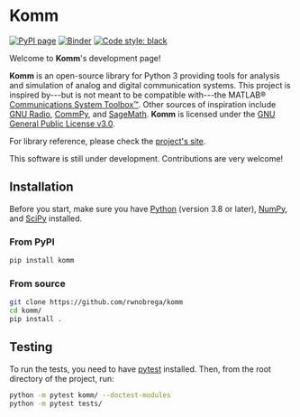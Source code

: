 # Komm

[![PyPI page](https://badge.fury.io/py/komm.svg)](https://pypi.org/project/komm/)
[![Binder](https://mybinder.org/badge.svg)](https://mybinder.org/v2/gh/rwnobrega/komm/master?filepath=demo)
[![Code style: black](https://img.shields.io/badge/code%20style-black-000000.svg)](https://github.com/psf/black/)

Welcome to **Komm**'s development page!

**Komm** is an open-source library for Python 3 providing tools for analysis and simulation of analog and digital communication systems. This project is inspired by---but is not meant to be compatible with---the MATLAB® [Communications System Toolbox™](https://www.mathworks.com/help/comm/). Other sources of inspiration include [GNU Radio](https://gnuradio.org/), [CommPy](http://veeresht.info/CommPy/), and [SageMath](https://www.sagemath.org/). **Komm** is licensed under the [GNU General Public License v3.0](https://www.gnu.org/licenses/gpl-3.0.en.html).

For library reference, please check the [project's site](https://komm.dev/).

This software is still under development. Contributions are very welcome!

## Installation

Before you start, make sure you have [Python](https://www.python.org/) (version 3.8 or later), [NumPy](https://www.numpy.org/), and [SciPy](https://www.scipy.org/) installed.

### From PyPI

``` bash
pip install komm
```

### From source

``` bash
git clone https://github.com/rwnobrega/komm
cd komm/
pip install .
```

## Testing

To run the tests, you need to have [pytest](https://pytest.org/) installed. Then, from the root directory of the project, run:

``` bash
python -m pytest komm/ --doctest-modules
python -m pytest tests/
```
